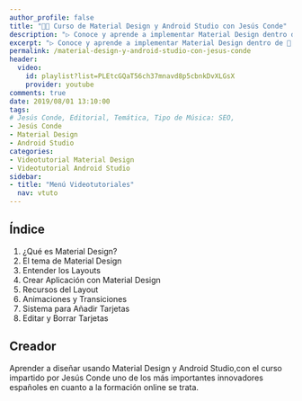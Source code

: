 ```yaml
---
author_profile: false
title: "👩‍🏫 Curso de Material Design y Android Studio con Jesús Conde"
description: "▷ Conoce y aprende a implementar Material Design dentro de 📲 Android Studio 👣 con este curso online del formador 👨‍🏫 Jesús Conde ⭐️"
excerpt: "▷ Conoce y aprende a implementar Material Design dentro de 📲 Android Studio 👣 con este curso online del formador 👨‍🏫 Jesús Conde ⭐️"
permalink: /material-design-y-android-studio-con-jesus-conde
header:
  video:
    id: playlist?list=PLEtcGQaT56ch37mnavd8p5cbnkDvXLGsX
    provider: youtube
comments: true
date: 2019/08/01 13:10:00
tags:
# Jesús Conde, Editorial, Temática, Tipo de Música: SEO, 
- Jesús Conde
- Material Design
- Android Studio
categories:
- Videotutorial Material Design
- Videotutorial Android Studio
sidebar:
- title: "Menú Videotutoriales"
  nav: vtuto
---
```


## Índice
1. ¿Qué es Material Design?
2. El tema de Material Design
3. Entender los Layouts
4. Crear Aplicación con Material Design
5. Recursos del Layout
6. Animaciones y Transiciones
7. Sistema para Añadir Tarjetas
8. Editar y Borrar Tarjetas

## Creador
Aprender a diseñar usando Material Design y Android Studio,con el curso impartido por Jesús Conde uno de los más importantes innovadores españoles en cuanto a la formación online se trata.

